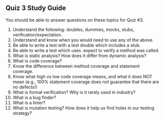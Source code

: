 ## Quiz 3 Study Guide

You should be able to answer questions on these topics for Quiz #3.

1. Understand the following: doubles, dummies, mocks, stubs, verification/expectation.
1. Understand and know when you would need to use any of the above.
1. Be able to write a test with a test double which includes a stub.
1. Be able to write a test which uses .expect to verify a method was called.
1. What is static analysis?  How does it differ from dynamic analysis?
1. What is code coverage?
1. Know the difference between method coverage and statement coverage.
1. Know what high vs low code coverage means, and what it does NOT mean (e.g., 100% statement coverage does not guarantee that there are no defects!)
1. What is formal verification?  Why is it rarely used in industry?
1. What is a bug finder?
1. What is a linter?
1. What is mutation testing?  How does it help us find holes in our testing strategy?
